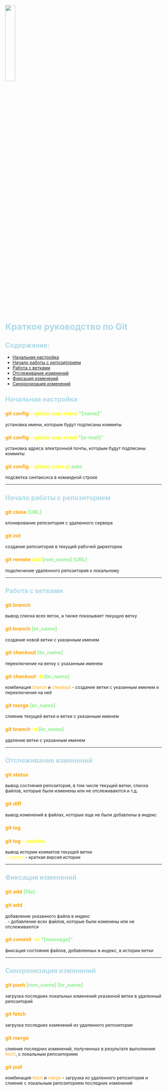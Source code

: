 <img src="git_logo.png" width="25%" height="25%"/>

# <hdr>Краткое руководство по Git</hdr>
## <hdr>Содержание:</hdr>
* [Начальная настройка](#начальная-настройка)
* [Начало работы с репозиторием](#начало-работы-с-репозиторием)
* [Работа с ветками](#работа-с-ветками)
* [Отслеживание изменений](#отслеживание-изменений)
* [Фиксация изменений](#фиксация-изменений)
* [Синхронизация изменений](#синхронизация-изменений)

## <hdr>Начальная настройка</hdr>
### <cmd>git config</cmd> <subcmd>--global user.name</subcmd> <arg>"[name]"</arg>
установка имени, которым будут подписаны коммиты

### <cmd>git config</cmd> <subcmd>--global user.email</subcmd> <arg>"[e-mail]"</arg>
установка адреса электронной почты, которым будут подписаны коммиты

### <cmd>git config</cmd> <subcmd>--global color.ui</subcmd> <arg>auto</arg>
подсветка синтаксиса в командной строке

---
## <hdr>Начало работы с репозиторием</hdr>
### <cmd>git clone</cmd> <arg>[URL]</arg>
клонирование репозитория с удаленного сервера

### <cmd>git init</cmd>
создание репозитория в текущей рабочей директории

### <cmd>git remote</cmd> <subcmd>add</subcmd> <arg>[rem_name] [URL]</arg>
подключение удаленного репозитория к локальному

---
## <hdr>Работа с ветками</hdr>
### <cmd>git branch</cmd>
вывод списка всех веток, а также показывает текущую ветку

### <cmd>git branch</cmd> <arg>[br_name]</arg>
создание новой ветки с указанным именем

### <cmd>git checkout</cmd> <arg>[br_name]</arg>
переключение на ветку с указанным именем

### <cmd>git checkout</cmd> <subcmd>-b</subcmd> <arg>[br_name]</arg>
комбинация <cmd>branch</cmd> и <cmd>checkout</cmd> - создание ветки с указанным именем и переключение на неё

### <cmd>git merge</cmd> <arg>[br_name]</arg>
слияние текущей ветки и ветки с указанным именем

### <cmd>git branch</cmd> <subcmd>-d</subcmd> <arg>[br_name]</arg>
удаление ветки с указанным именем

---
## <hdr>Отслеживание изменений</hdr>
### <cmd>git status</cmd>
вывод состояния репозитория, в том числе текущей ветки, списка файлов, которые были изменены или не отслеживаются и т.д.

### <cmd>git diff</cmd>
вывод изменений в файлах, которые еще не были добавлены в индекс

### <cmd>git log</cmd>
### <cmd>git log</cmd> <subcmd>--oneline</subcmd>
вывод истории коммитов текущей ветки\
<subcmd>--oneline</subcmd> - краткая версия истории

---
## <hdr>Фиксация изменений</hdr>
### <cmd>git add</cmd> <arg>[file]</arg>
### <cmd>git add</cmd> <arg>.</arg>
добавление указанного файла в индекс\
<arg>.</arg> - добавление всех файлов, которые были изменены или не отслеживаются

### <cmd>git commit</cmd> <subcmd>-m</subcmd> <arg>"[message]"</arg>
фиксация состояния файлов, добавленных в индекс, в истории ветки

---
## <hdr>Синхронизация изменений</hdr>
### <cmd>git push</cmd> <arg>[rem_name] [br_name]</arg>
загрузка последних локальных изменений указанной ветки в удаленный репозиторий

### <cmd>git fetch</cmd>
загрузка последних изменений из удаленного репозитория

### <cmd>git merge</cmd>
слияние последних изменений, полученных в результате выполнения <cmd>fetch</cmd>, с локальным репозиторием

### <cmd>git pull</cmd>
комбинация <cmd>fetch</cmd> и <cmd>merge</cmd> - загрузка из удаленного репозитория и слияние с локальным репозиторием последних изменений



<style>
    hdr {
        color: lightblue
    }

    cmd {
        color: orange
    }

    subcmd {
        color: yellow
    }

    arg {
        color: lightgreen
    }
</style>